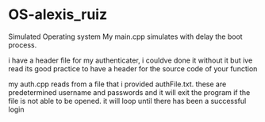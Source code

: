 # OS-alexis_ruiz
Simulated Operating system 
My main.cpp simulates with delay the boot process.

i have a header file for my authenticater, i couldve done it without it but ive read its good practice to have a header 
for the source code of your function

my auth.cpp reads from a file that i provided authFile.txt. these are predetermined username and passwords and it will exit the program 
if the file is not able to be opened.
it will loop until there has been a successful login
